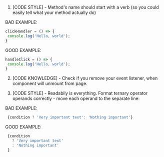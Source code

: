 1. [CODE STYLE] - Method's name should start with a verb (so you could easily tell what your method actually do)

BAD EXAMPLE:
```jsx
clickHandler = () => {
 console.log('Hello, world');
}
```

GOOD EXAMPLE:
```jsx
handleClick = () => {
 console.log('Hello, world');
}
```

2. [CODE KNOWLEDGE] - Check if you remove your event listener, when component will unmount from page.

3. [CODE STYLE] - Readabily is everything. Format ternary operator operands correctly - move each operand to the separate line:

BAD EXAMPLE:
```jsx
 {condition ? 'Very important text': 'Nothing important'}
 ```

GOOD EXAMPLE:
```jsx
 {condition
   ? 'Very important text'
   : 'Nothing important'
 }
```
